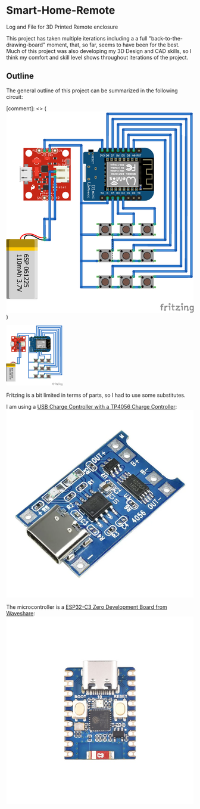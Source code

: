 # Smart-Home-Remote
Log and File for 3D Printed Remote enclosure


This project has taken multiple iterations including a a full "back-to-the-drawing-board" moment, that, so far, seems to have been for the best. Much of this project was also developing my 3D Design and CAD skills, so I think my comfort and skill level shows throughout iterations of the project.

## Outline

The general outline of this project can be summarized in the following circuit:

[comment]: <> (![General Circuit](https://github.com/LiamO-814/Smart-Home-Remote/blob/main/References/GeneralCircuit.png))


<img src="https://github.com/LiamO-814/Smart-Home-Remote/blob/main/References/GeneralCircuit.png" width="30%" height="30%">

Fritzing is a bit limited in terms of parts, so I had to use some substitutes. 

I am using a [USB Charge Controller with a TP4056 Charge Controller](https://www.aliexpress.us/item/3256804241424963.html?spm=a2g0o.order_list.order_list_main.17.59e274ddH2cvsc&gatewayAdapt=glo2usa):
![Charge Controller](https://github.com/LiamO-814/Smart-Home-Remote/blob/main/References/TP4056%20USB-C%20Charger.png)

The microcontroller is a [ESP32-C3 Zero Development Board from Waveshare](https://www.waveshare.com/esp32-c3-zero.htm):
![uController](https://github.com/LiamO-814/Smart-Home-Remote/blob/main/References/ESP32%20C3.jpg)
 



